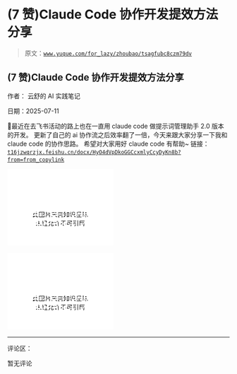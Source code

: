 # (7 赞)Claude Code 协作开发提效方法分享

> 原文：[`www.yuque.com/for_lazy/zhoubao/tsagfubc8czm79dv`](https://www.yuque.com/for_lazy/zhoubao/tsagfubc8czm79dv)

## (7 赞)Claude Code 协作开发提效方法分享

作者： 云舒的 AI 实践笔记

日期：2025-07-11

🤣最近在去飞书活动的路上也在一直用 claude code 做提示词管理助手 2.0 版本的开发。
更新了自己的 ai 协作流之后效率翻了一倍，今天来跟大家分享一下我和 claude code 的协作思路。 希望对大家用好 claude code 有帮助~
链接：[`t16jzwqrzjx.feishu.cn/docx/HyO4dVpDkoGGCcxmlyCcyDyKn8b?from=from_copylink`](https://t16jzwqrzjx.feishu.cn/docx/HyO4dVpDkoGGCcxmlyCcyDyKn8b?from=from_copylink)

![](img/21c2dca94c341a1a58920de27d29fa69.png "None")

![](img/fb23d895aec051b88e44e70689d610c3.png "None")

* * *

评论区：

暂无评论